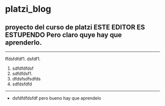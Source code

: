 # platzi_blog
proyecto del curso de platzi
**ESTE EDITOR ES ESTUPENDO**
Pero claro quye hay que aprenderlo.
-

------------

ffdsfdfdf1. dsfdf1. 
1. sdfdfdfdsf
1. sdfdfdsf1. 
1. dfdsfsdfsdfds
1. sdfdsfdfd

------------

- dsfdfdfdsfdf
pero bueno hay que aprendelo